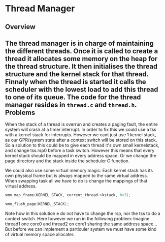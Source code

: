 Thread Manager
=========
Overview
--------
The thread manager is in charge of maintaining the different threads. Once it is called to create a thread it allocates some memory on the heap for the thread structure. It then initialises the thread structure and the kernel stack for that thread. Finnaly when the thread is started it calls the scheduler with the lowest load to add this thread to one of its queue. The code for the thread manager resides in `thread.c` and `thread.h`.
Problems
--------
When the stack of a thread is overrun and creates a paging fault, the entire system will crash at a timer interrupt. In order to fix this we could use a tss with a kernel stack for interrupts. However we cant just use 1 kernel stack, as our GPR/system state after a context switch will be stored on this stack. So a solution to this could be to give each thread it's own small kernelstack, and change tss.rsp0 before a task switch. However this means that every kernel stack should be mapped in every address space. Or we change the page directory and the stack inside the scheduler C function.

We could also use some virtual memory magic: Each kernel stack has its own physical frame but is always mapped to the same virtual address. When swapping task all we have to do is change the mappings of that virtual address.

```C
vmm_map_frame(KERNEL_STACK, current_thread->kstack, 0x3);
```
```C
vmm_flush_page(KERNEL_STACK);
```

Note how in this solution e do not have to change the rsp, nor the tss to do a context switch. Here however we run in the following problem: Imagine thread1 one core0 and thread2 on core1 sharing the same address space... But before we can implement a particuler system we must have some kind of virtual memory space allocater.


